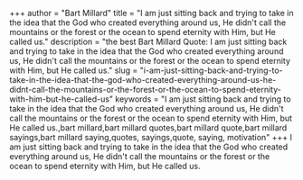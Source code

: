 +++
author = "Bart Millard"
title = "I am just sitting back and trying to take in the idea that the God who created everything around us, He didn't call the mountains or the forest or the ocean to spend eternity with Him, but He called us."
description = "the best Bart Millard Quote: I am just sitting back and trying to take in the idea that the God who created everything around us, He didn't call the mountains or the forest or the ocean to spend eternity with Him, but He called us."
slug = "i-am-just-sitting-back-and-trying-to-take-in-the-idea-that-the-god-who-created-everything-around-us-he-didnt-call-the-mountains-or-the-forest-or-the-ocean-to-spend-eternity-with-him-but-he-called-us"
keywords = "I am just sitting back and trying to take in the idea that the God who created everything around us, He didn't call the mountains or the forest or the ocean to spend eternity with Him, but He called us.,bart millard,bart millard quotes,bart millard quote,bart millard sayings,bart millard saying,quotes, sayings,quote, saying, motivation"
+++
I am just sitting back and trying to take in the idea that the God who created everything around us, He didn't call the mountains or the forest or the ocean to spend eternity with Him, but He called us.
